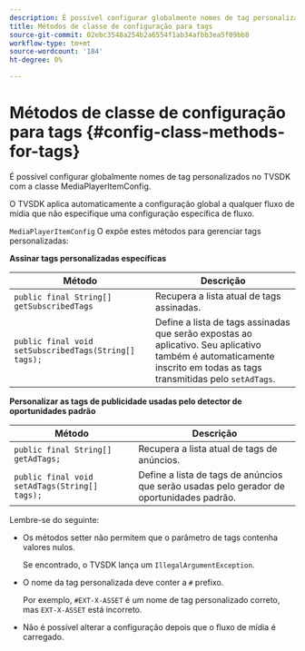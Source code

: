 ```yaml
---
description: É possível configurar globalmente nomes de tag personalizados no TVSDK com a classe MediaPlayerItemConfig.
title: Métodos de classe de configuração para tags
source-git-commit: 02ebc3548a254b2a6554f1ab34afbb3ea5f09bb8
workflow-type: tm+mt
source-wordcount: '184'
ht-degree: 0%

---
```


# Métodos de classe de configuração para tags {#config-class-methods-for-tags}

É possível configurar globalmente nomes de tag personalizados no TVSDK com a classe MediaPlayerItemConfig.

O TVSDK aplica automaticamente a configuração global a qualquer fluxo de mídia que não especifique uma configuração específica de fluxo.

`MediaPlayerItemConfig` O expõe estes métodos para gerenciar tags personalizadas:

**Assinar tags personalizadas específicas**

| <b>Método</b> | <b>Descrição</b> |
|--- |--- |
| `public final String[] getSubscribedTags` | Recupera a lista atual de tags assinadas. |
| `public final void setSubscribedTags(String[] tags);` | Define a lista de tags assinadas que serão expostas ao aplicativo.  Seu aplicativo também é automaticamente inscrito em todas as tags transmitidas pelo `setAdTags`. |

**Personalizar as tags de publicidade usadas pelo detector de oportunidades padrão**

| <b>Método</b> | <b>Descrição</b> |
|--- |--- |
| `public final String[] getAdTags;` | Recupera a lista atual de tags de anúncios. |
| `public final void setAdTags(String[] tags);` | Define a lista de tags de anúncios que serão usadas pelo gerador de oportunidades padrão. |

Lembre-se do seguinte:

* Os métodos setter não permitem que o parâmetro de tags contenha valores nulos.

  Se encontrado, o TVSDK lança um `IllegalArgumentException`.
* O nome da tag personalizada deve conter a `#` prefixo.

  Por exemplo, `#EXT-X-ASSET` é um nome de tag personalizado correto, mas `EXT-X-ASSET` está incorreto.

* Não é possível alterar a configuração depois que o fluxo de mídia é carregado.
